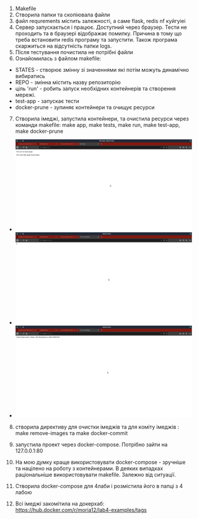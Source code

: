 1. Makefile
2. Створила папки та скопіювала файли
3. файл requrements містить залежності, а саме flask, redis nf куйгуіеі
4. Сервер запускається і працює. Доступний через браузер. Тести не проходить та в браузері відображає помилку. Причина в тому що треба встановити redis програму та запустити. Також програма скаржиться на відсутність папки logs.
5. Після тестування почистила не потрібні файли
6. Ознайомилась з файлом makefile:
* STATES - створює змінну зі значеннями які потім можуть динамічно вибиратись
* REPO - змінна містить назву репозиторію
* ціль 'run' - робить запуск необхідних контейнерів та створення мережі.
* test-app - запускає тести
* docker-prune - зупиняє контейнери та очищує ресурси

7. Створила імеджі, запустила контейнери, та очистила ресурси через команди makefile: make app, make tests, make run, make test-app, make docker-prune

* ![](./img/main_page.png)
* ![](./img/hits_page.png)
* ![](./img/logs_page.png)

8. створила директиву для очистки імеджів та для коміту імеджів : make remove-images та make docker-commit
9. запустила проект через docker-compose. Потрібно зайти на 127.0.0.1:80

10. На мою думку краще використовувати docker-compose - зручніше та націлено на роботу з контейнерами. В деяких випадках раціональніше використовувати makefile. Залежно від ситуації.
11. Створила docker-compose для 4лаби і розмістила його в папці з 4 лабою
12. Всі імеджі закомітила на докерхаб: https://hub.docker.com/r/moria12/lab4-examples/tags